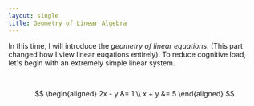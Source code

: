 ```yaml
---
layout: single
title: Geometry of Linear Algebra
---
```


In this time, I will introduce the *geometry of linear equations*. (This part changed how I view linear euqations entirely). To reduce cognitive load, let's begin with an extremely simple linear system. 

<br>

$$
\begin{aligned}
2x - y &= 1 \\
x + y &= 5
\end{aligned}
$$

<br>
